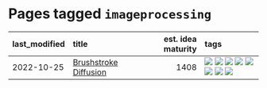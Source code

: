 # Pages tagged `imageprocessing`

|last_modified|title|est. idea maturity|tags
|:---|:---|---:|:---|
|2022-10-25|[Brushstroke Diffusion](../brushstroke-diffusion.md)|1408|[![](https://img.shields.io/badge/tag-artisticstyletransfer-c4fb38)](../tags/artisticstyletransfer.md) [![](https://img.shields.io/badge/tag-creativity-1eefac)](../tags/creativity.md) [![](https://img.shields.io/badge/tag-deepgenerativemodeling-3f9741)](../tags/deepgenerativemodeling.md) [![](https://img.shields.io/badge/tag-experimental-4bcfd8)](../tags/experimental.md) [![](https://img.shields.io/badge/tag-imageprocessing-c6963e)](../tags/imageprocessing.md) [![](https://img.shields.io/badge/tag-modeltraining-6013c8)](../tags/modeltraining.md) [![](https://img.shields.io/badge/tag-painting-e3be61)](../tags/painting.md) [![](https://img.shields.io/badge/tag-wip-ff6770)](../tags/wip.md)|